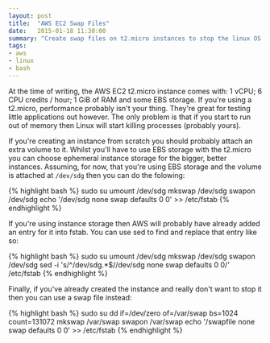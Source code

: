 ```yaml
---
layout: post
title:  "AWS EC2 Swap Files"
date:   2015-01-18 11:30:00
summary: "Create swap files on t2.micro instances to stop the linux OS killing your JVM process."
tags:
- aws
- linux
- bash
---
```


At the time of writing, the AWS EC2 t2.micro instance comes with: 1 vCPU; 6 CPU credits / hour; 1 GiB of RAM and some EBS storage. If you're using a t2.micro, performance probably isn't your thing. They're great for testing little applications out however. The only problem is that if you start to run out of memory then Linux will start killing processes (probably yours).

If you're creating an instance from scratch you should probably attach an extra volume to it. Whilst you'll have to use EBS storage with the t2.micro you can choose ephemeral instance storage for the bigger, better instances. Assuming, for now, that you're using EBS storage and the volume is attached at `/dev/sdg` then you can do the folowing:

{% highlight bash %}
sudo su
umount /dev/sdg
mkswap /dev/sdg
swapon /dev/sdg
echo '/dev/sdg none swap defaults 0 0' >> /etc/fstab
{% endhighlight %}

If you're using instance storage then AWS will probably have already added an entry for it into fstab. You can use sed to find and replace that entry like so:

{% highlight bash %}
sudo su
umount /dev/sdg
mkswap /dev/sdg
swapon /dev/sdg
sed -i 's/^\/dev\/sdg.*$/\/dev\/sdg none swap defaults 0 0/' /etc/fstab
{% endhighlight %}

Finally, if you've already created the instance and really don't want to stop it then you can use a swap file instead:

{% highlight bash %}
sudo su
dd if=/dev/zero of=/var/swap bs=1024 count=131072
mkswap /var/swap
swapon /var/swap
echo '/swapfile none swap defaults 0 0' >> /etc/fstab
{% endhighlight %}
